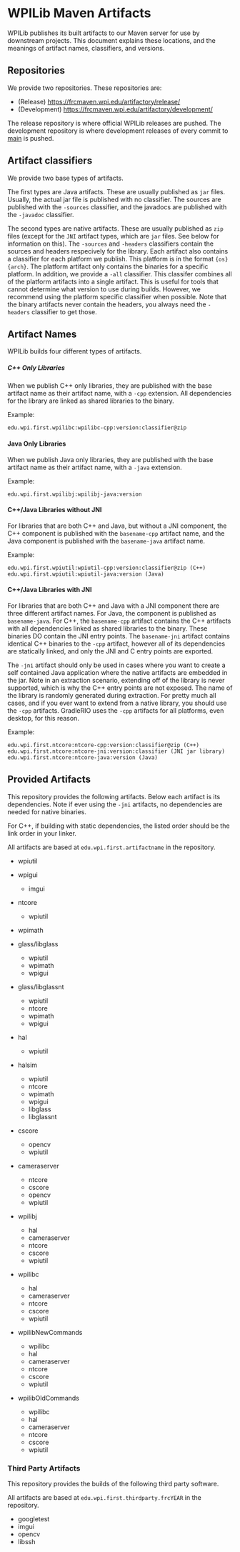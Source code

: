 # WPILib Maven Artifacts

WPILib publishes its built artifacts to our Maven server for use by downstream projects. This document explains these locations, and the meanings of artifact names, classifiers, and versions.

## Repositories
We provide two repositories. These repositories are:

* (Release)     https://frcmaven.wpi.edu/artifactory/release/
* (Development) https://frcmaven.wpi.edu/artifactory/development/

The release repository is where official WPILib releases are pushed.
The development repository is where development releases of every commit to [main](https://github.com/wpilibsuite/allwpilib/tree/main) is pushed.

## Artifact classifiers
We provide two base types of artifacts.

The first types are Java artifacts. These are usually published as `jar` files. Usually, the actual jar file is published with no classifier. The sources are published with the `-sources` classifier, and the javadocs are published with the `-javadoc` classifier.

The second types are native artifacts. These are usually published as `zip` files (except for the `JNI` artifact types, which are `jar` files. See below for information on this). The `-sources` and `-headers` classifiers contain the sources and headers respecively for the library. Each artifact also contains a classifier for each platform we publish. This platform is in the format `{os}{arch}`. The platform artifact only contains the binaries for a specific platform. In addition, we provide a `-all` classifier. This classifer combines all of the platform artifacts into a single artifact. This is useful for tools that cannot determine what version to use during builds. However, we recommend using the platform specific classifier when possible. Note that the binary artifacts never contain the headers, you always need the `-headers` classifier to get those.

## Artifact Names

WPILib builds four different types of artifacts.

##### C++ Only Libraries
When we publish C++ only libraries, they are published with the base artifact name as their artifact name, with a `-cpp` extension. All dependencies for the library are linked as shared libraries to the binary.


Example:
```
edu.wpi.first.wpilibc:wpilibc-cpp:version:classifier@zip
```

#### Java Only Libraries
When we publish Java only libraries, they are published with the base artifact name as their artifact name, with a `-java` extension.

Example:
```
edu.wpi.first.wpilibj:wpilibj-java:version
```

#### C++/Java Libraries without JNI
For libraries that are both C++ and Java, but without a JNI component, the C++ component is published with the `basename-cpp` artifact name, and the Java component is published with the `basename-java` artifact name.

Example:
```
edu.wpi.first.wpiutil:wpiutil-cpp:version:classifier@zip (C++)
edu.wpi.first.wpiutil:wpiutil-java:version (Java)
```

#### C++/Java Libraries with JNI
For libraries that are both C++ and Java with a JNI component there are three different artifact names. For Java, the component is published as `basename-java`. For C++, the `basename-cpp` artifact contains the C++ artifacts with all dependencies linked as shared libraries to the binary. These binaries DO contain the JNI entry points. The `basename-jni` artifact contains identical C++ binaries to the `-cpp` artifact, however all of its dependencies are statically linked, and only the JNI and C entry points are exported.

The `-jni` artifact should only be used in cases where you want to create a self contained Java application where the native artifacts are embedded in the jar. Note in an extraction scenario, extending off of the library is never supported, which is why the C++ entry points are not exposed. The name of the library is randomly generated during extraction. For pretty much all cases, and if you ever want to extend from a native library, you should use the `-cpp` artifacts. GradleRIO uses the `-cpp` artifacts for all platforms, even desktop, for this reason.

Example:
```
edu.wpi.first.ntcore:ntcore-cpp:version:classifier@zip (C++)
edu.wpi.first.ntcore:ntcore-jni:version:classifier (JNI jar library)
edu.wpi.first.ntcore:ntcore-java:version (Java)
```

## Provided Artifacts
This repository provides the following artifacts. Below each artifact is its dependencies. Note if ever using the `-jni` artifacts, no dependencies are needed for native binaries.

For C++, if building with static dependencies, the listed order should be the link order in your linker.

All artifacts are based at `edu.wpi.first.artifactname` in the repository.

* wpiutil

* wpigui
  * imgui

* ntcore
  * wpiutil

* wpimath

* glass/libglass
  * wpiutil
  * wpimath
  * wpigui

* glass/libglassnt
  * wpiutil
  * ntcore
  * wpimath
  * wpigui

* hal
  * wpiutil

* halsim
  * wpiutil
  * ntcore
  * wpimath
  * wpigui
  * libglass
  * libglassnt

* cscore
  * opencv
  * wpiutil

* cameraserver
  * ntcore
  * cscore
  * opencv
  * wpiutil

* wpilibj
  * hal
  * cameraserver
  * ntcore
  * cscore
  * wpiutil

* wpilibc
  * hal
  * cameraserver
  * ntcore
  * cscore
  * wpiutil

* wpilibNewCommands
  * wpilibc
  * hal
  * cameraserver
  * ntcore
  * cscore
  * wpiutil

* wpilibOldCommands
  * wpilibc
  * hal
  * cameraserver
  * ntcore
  * cscore
  * wpiutil


### Third Party Artifacts

This repository provides the builds of the following third party software.

All artifacts are based at `edu.wpi.first.thirdparty.frcYEAR` in the repository.

* googletest
* imgui
* opencv
* libssh
